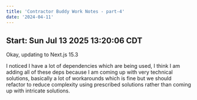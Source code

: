 ```yaml
---
title: 'Contractor Buddy Work Notes - part-4'
date: '2024-04-11'
---
```


## Start: Sun Jul 13 2025 13:20:06 CDT

Okay, updating to Next.js 15.3 

I noticed I have a lot of dependencies which are being used, I think I am adding all of these deps because I am coming up with very technical solutions, basically a lot of workarounds which is fine but we should refactor to reduce complexity using prescribed solutions rather than coming up with intricate solutions. 


